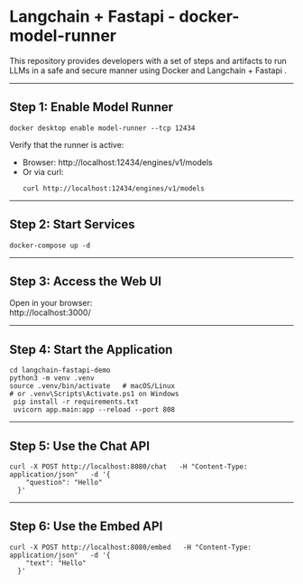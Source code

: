 # Langchain + Fastapi - docker-model-runner

This repository provides developers with a set of steps and artifacts to run LLMs in a safe and secure manner using Docker and Langchain + Fastapi .

---

## Step 1: Enable Model Runner

```shell
docker desktop enable model-runner --tcp 12434
```

Verify that the runner is active:

- Browser: http://localhost:12434/engines/v1/models
- Or via curl:
  ```shell
  curl http://localhost:12434/engines/v1/models
  ```

---

## Step 2: Start Services

```shell
docker-compose up -d
```

---

## Step 3: Access the Web UI

Open in your browser:  
http://localhost:3000/

---

## Step 4: Start the Application

```shell
cd langchain-fastapi-demo
python3 -m venv .venv
source .venv/bin/activate   # macOS/Linux
# or .venv\Scripts\Activate.ps1 on Windows
 pip install -r requirements.txt 
 uvicorn app.main:app --reload --port 808
```

---

## Step 5: Use the Chat API

```shell
curl -X POST http://localhost:8080/chat   -H "Content-Type: application/json"   -d '{
    "question": "Hello"
  }'
```

---

## Step 6: Use the Embed API

```shell
curl -X POST http://localhost:8080/embed   -H "Content-Type: application/json"   -d '{
    "text": "Hello"
  }'
```
